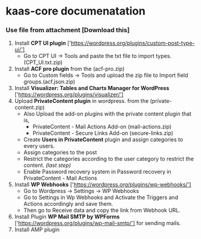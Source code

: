# kaas-core documenatation


### Use file from attachment [Download this] ###

1. Install **CPT UI plugin** ['https://wordpress.org/plugins/custom-post-type-ui/']
    * Go to CPT UI -> Tools and paste the txt file to import types. (CPT_UI.txt.zip)  
2. Install **ACF pro plugin** from the (acf-pro.zip)
    * Go to Custom fields -> Tools and upload the zip file to Import field groups.(acf.json.zip) 
3. Install **Visualizer: Tables and Charts Manager for WordPress** ['https://wordpress.org/plugins/visualizer/'] 
4. Upload **PrivateContent plugin** in wordpress. from the (private-content.zip)
    * Also Upload the add-on plugins with the private content plugin that is,
        * PrivateContent - Mail Actions Add-on (mail-actions.zip)
        * PrivateContent - Secure Links Add-on (secure-links.zip)
    * Create **Users in PrivateContent** plugin and assign categories to every users.
    * Assign categories to the post 
    * Restrict the categories according to the user category to restrict the content. *(last step)*
    * Enable Password recovery system in Password recovery in PrivateContent - Mail Actions
5. Install **WP Webhooks** ['https://wordpress.org/plugins/wp-webhooks/']
    * Go to Wordpress -> Settings -> WP Webhooks
    * Go to Settings in Wp Webhooks and Activate the Triggers and Actions accordingly and save them.
    * Then go to Receive data and copy the link from Webhook URL.
6. Install Plugin **WP Mail SMTP by WPForms** ['https://wordpress.org/plugins/wp-mail-smtp/'] for sending mails.
7. Install AMP plugin 


